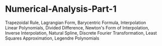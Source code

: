 # Numerical-Analysis-Part-1
Trapezoidal Rule, Lagrangian Form, Barycentric Formula, Interpolation Linear Polynomials, Divided Difference, Newton's Form of Interpolation, Inverse Interpolation, Natural Spline, Discrete Fourier Transformation, Least Squares Approximation, Legendre Polynomials 
